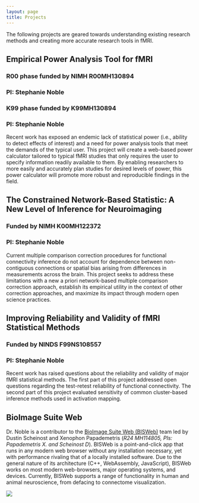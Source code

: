 ```yaml
---
layout: page
title: Projects
---
```

The following projects are geared towards understanding existing research methods and creating more accurate research tools in fMRI.

<h2>Empirical Power Analysis Tool for fMRI</h2>
<h3>R00 phase funded by NIMH R00MH130894</h3>
<h3>PI: Stephanie Noble</h3>

<h3>K99 phase funded by K99MH130894</h3>
<h3>PI: Stephanie Noble</h3>

Recent work has exposed an endemic lack of statistical power (i.e., ability to detect effects of interest) and a need for power analysis tools that meet the demands of the typical user. This project will create a web-based power calculator tailored to typical fMRI studies that only requires the user to specify information readily available to them. By enabling researchers to more easily and accurately plan studies for desired levels of power, this power calculator will promote more robust and reproducible findings in the field.

<h2>The Constrained Network-Based Statistic: A New Level of Inference for Neuroimaging</h2>
<h3>Funded by NIMH K00MH122372</h3>
<h3>PI: Stephanie Noble</h3>

Current multiple comparison correction procedures for functional connectivity inference do not account for dependence between non-contiguous connections or spatial bias arising from differences in measurements across the brain. This project seeks to address these limitations with a new a priori network-based multiple comparison correction approach, establish its empirical utility in the context of other correction approaches, and maximize its impact through modern open science practices.

<h2>Improving Reliability and Validity of fMRI Statistical Methods</h2>
<h3>Funded by NINDS F99NS108557</h3>
<h3>PI: Stephanie Noble</h3>

Recent work has raised questions about the reliability and validity of major fMRI statistical methods. The first part of this project addressed open questions regarding the test-retest reliability of functional connectivity. The second part of this project evaluated sensitivity of common cluster-based inference methods used in activation mapping.

<h2>BioImage Suite Web</h2>

Dr. Noble is a contributor to the [BioImage Suite Web (BISWeb)](https://bioimagesuiteweb.github.io/webapp/) team led by Dustin Scheinost and Xenophon Papademetris (_R24 MH114805, PIs: Papademetris X. and Scheinost D_). BISWeb is a point-and-click app that runs in any modern web browser without any installation necessary, yet with performance rivaling that of a locally installed software. Due to the general nature of its architecture (C++, WebAssembly, JavaScript), BISWeb works on most modern web-browsers, major operating systems, and devices. Currently, BISWeb supports a range of functionality in human and animal neuroscience, from defacing to connectome visualization.

![](https://github.com/bioimagesuiteweb/bisweb/blob/master/web/images/bisweb_newlogo_white_small.png)
